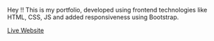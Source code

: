 Hey !! This is my portfolio, developed using frontend technologies like HTML, CSS, JS and added responsiveness using Bootstrap.

[Live Website](me-sukhesh.netlify.app)

